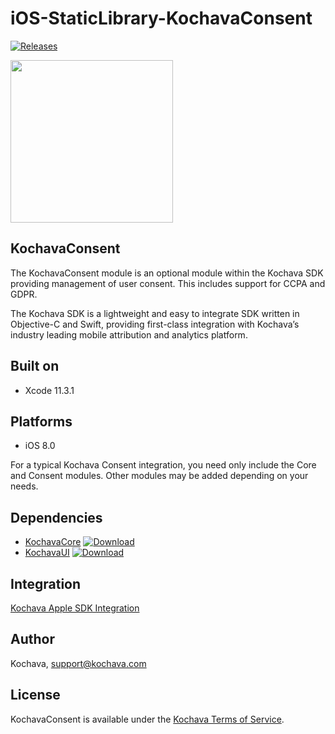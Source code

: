 # iOS-StaticLibrary-KochavaConsent

[![Releases](https://img.shields.io/github/v/release/kochava/iOS-StaticLibrary-KochavaConsent?include_prereleases&sort=semver)](https://github.com/Kochava/iOS-StaticLibrary-KochavaConsent/releases)

<img src="https://storage.googleapis.com/kochava-web/2016/07/Kochava-horizontal-black-800x154.png" width="260" />

## KochavaConsent

The KochavaConsent module is an optional module within the Kochava SDK providing management of user consent.  This includes support for CCPA and GDPR.

The Kochava SDK is a lightweight and easy to integrate SDK written in Objective-C and Swift, providing first-class integration with Kochava’s industry leading mobile attribution and analytics platform.

## Built on

* Xcode 11.3.1

## Platforms

* iOS 8.0

For a typical Kochava Consent integration, you need only include the Core and Consent modules. Other modules may be added depending on your needs.

## Dependencies

* [KochavaCore](https://github.com/Kochava/iOS-StaticLibrary-KochavaCore) [![Download](https://img.shields.io/github/v/release/kochava/iOS-StaticLibrary-KochavaCore?include_prereleases&sort=semver)](https://github.com/Kochava/iOS-StaticLibrary-KochavaCore/releases)
* [KochavaUI](https://github.com/Kochava/iOS-StaticLibrary-KochavaUI) [![Download](https://img.shields.io/github/v/release/kochava/iOS-StaticLibrary-KochavaUI?include_prereleases&sort=semver)](https://github.com/Kochava/iOS-StaticLibrary-KochavaUI/releases)

## Integration

[Kochava Apple SDK Integration](https://support.kochava.com/sdk-integration/sdk-kochavatracker-ios)

## Author

Kochava, support@kochava.com

## License

KochavaConsent is available under the [Kochava Terms of Service](https://www.kochava.com/terms-of-service/).
